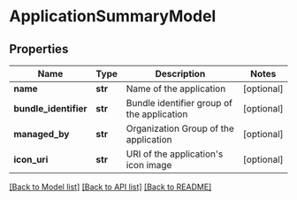 # ApplicationSummaryModel

## Properties
Name | Type | Description | Notes
------------ | ------------- | ------------- | -------------
**name** | **str** | Name of the application | [optional] 
**bundle_identifier** | **str** | Bundle identifier group of the application | [optional] 
**managed_by** | **str** | Organization Group of the application | [optional] 
**icon_uri** | **str** | URI of the application&#39;s icon image | [optional] 

[[Back to Model list]](../README.md#documentation-for-models) [[Back to API list]](../README.md#documentation-for-api-endpoints) [[Back to README]](../README.md)


